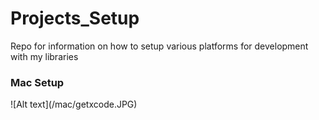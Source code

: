 # Projects_Setup
Repo for information on how to setup various platforms for development with my libraries

<h3>Mac Setup</h3>
![Alt text](/mac/getxcode.JPG)
